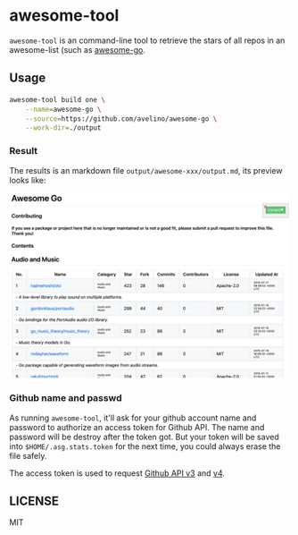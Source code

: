 # awesome-tool

`awesome-tool` is an command-line tool to retrieve the stars of all repos in an awesome-list (such as [awesome-go](https://github.com/avelino/awesome-go).




## Usage

```bash
awesome-tool build one \
    --name=awesome-go \
    --source=https://github.com/avelino/awesome-go \
    --work-dir=./output
```

<!-- TODO

```bash
awesome-tool build all \
    --name=awesome \
    --topic=https://github.com/topics/awesome \
    --work-dir=./output
```

-->



### Result

The results is an markdown file `output/awesome-xxx/output.md`, its preview looks like:

![ago-mkd-preview](docs/images/ago-mkd-preview.png)





### Github name and passwd

As running `awesome-tool`, it'll ask for your github account name and password to authorize an access token for Github API. The name and password will be destroy after the token got. But your token will be saved into `$HOME/.asg.stats.token` for the next time, you could always erase the file safely.

The access token is used to request [Github API v3](https://developer.github.com/v3/) and [v4](https://developer.github.com/v4/).




## LICENSE

MIT
